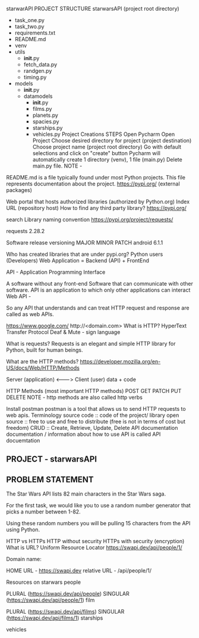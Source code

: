 starwarAPI
PROJECT STRUCTURE
starwarsAPI (project root directory)

  - task_one.py 
  - task_two.py
  - requirements.txt
  - README.md 
  - venv  
  - utils
      - __init__.py
      - fetch_data.py
      - randgen.py
      - timing.py
  - models
      - __init__.py
      - datamodels
          - __init__.py
          - films.py
          - planets.py 
          - spacies.py
          - starships.py
          - vehicles.py
Project Creations STEPS
Open Pycharm
Open Project
Choose desired directory for project (project destination)
Choose project name (project root directory)
Go with default selections and click on "create" button
Pycharm will automatically create 1 directory (venv), 1 file (main.py)
Delete main.py file.
NOTE -

README.md is a file typically found under most Python projects.
This file represents documentation about the project.
https://pypi.org/ (external packages)

Web portal that hosts authorized libraries (authorized by Python.org)
Index URL (repository host)
How to find any third party library?
https://pypi.org/

search
Library naming convention
https://pypi.org/project/requests/

requests 2.28.2

Software release versioning
MAJOR
MINOR
PATCH
android 6.1.1

Who has created libraries that are under pypi.org?
Python users (Developers)
Web Application = Backend (API) + FrontEnd

API - Application Programming Interface

A software without any front-end
Software that can communicate with other software.
API is an application to which only other applications can interact
Web API -

So any API that understands and can treat HTTP request and response are called as web APIs.

https://www.google.com/
http://<domain.com>
What is HTTP?
HyperText Transfer Protocol
Deaf & Mute - sign language

What is requests?
Requests is an elegant and simple HTTP library for Python, built for human beings.

What are the HTTP methods?
https://developer.mozilla.org/en-US/docs/Web/HTTP/Methods

Server (application) <---> Client (user) data + code

HTTP Methods (most important HTTP methods)
POST
GET
PATCH
PUT
DELETE
NOTE - http methods are also called http verbs

Install postman
postman is a tool that allows us to send HTTP requests to web apis.
Terminology
source code :: code of the project/ library
open source :: free to use and free to distribute (free is not in terms of cost but freedom)
CRUD :: Create, Retrieve, Update, Delete
API documentation
documentation / information about how to use API is called API docuemtation

PROJECT - starwarsAPI
----------------------
PROBLEM STATEMENT
----------------------


The Star Wars API lists 82 main characters in the Star Wars saga.

For the first task, we would like you to use a random number generator
that picks a number between 1-82.

Using these random numbers you will be pulling 15 characters
from the API using Python.

HTTP vs HTTPs
HTTP without security
HTTPs with security (encryption)
What is URL?
Uniform Resource Locator
https://swapi.dev/api/people/1/

Domain name:

HOME URL - https://swapi.dev relative URL - /api/people/1/

Resources on starwars
people

PLURAL (https://swapi.dev/api/people)
SINGULAR (https://swapi.dev/api/people/1)
film

PLURAL (https://swapi.dev/api/films)
SINGULAR (https://swapi.dev/api/films/1)
starships

vehicles